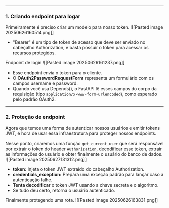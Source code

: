 
---
### **1. Criando endpoint para logar**

Primeiramente é preciso criar um modelo para nosso token.
![[Pasted image 20250626160514.png]]
- "Bearer" é um tipo de token de acesso que deve ser enviado no cabeçalho Authorization, e basta possuir o token para acessar os recursos protegidos.

Endpoint de login
![[Pasted image 20250626161237.png]] 
- Esse endpoint envia o token para o cliente.
- O **OAuth2PasswordRequestForm** representa um formulário com os campos username e password.
- Quando você usa Depends(), o FastAPI lê esses campos do corpo da requisição (tipo `application/x-www-form-urlencoded`), como esperado pelo padrão OAuth2.

---
### **2. Proteção de endpoint**
Agora que temos uma forma de autenticar nossos usuários e emitir tokens JWT, é hora de usar essa infraestrutura para proteger nossos endpoints.

Nesse ponto, criaremos uma função `get_current_user` que será responsável por extrair o token  do header `Authorization`, decodificar esse token, extrair as informações do usuário e obter finalmente o usuário do banco de dados. 
![[Pasted image 20250627131312.png]]
- **token:** Injeta o token JWT extraído do cabeçalho Authorization.
- **credentials_exception:** Prepara uma exceção padrão para lançar caso a autenticação falhe.
- **Tenta decodificar** o token JWT usando a chave secreta e o algoritmo.
- Se tudo deu certo, retorna o usuário autenticado.

Finalmente protegendo uma rota.
![[Pasted image 20250626163831.png]]

